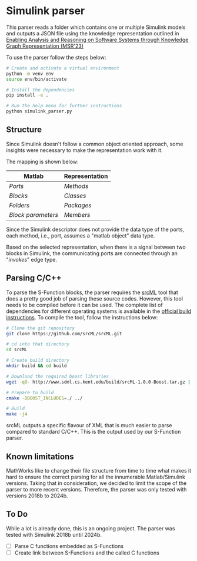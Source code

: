 # Simulink parser

This parser reads a folder which contains one or multiple Simulink models and outputs a JSON file using the knowledge representation outlined in [Enabling Analysis and Reasoning on Software Systems through Knowledge Graph Representation (MSR'23)](https://doi.org/10.1109/MSR59073.2023.00029)

To use the parser follow the steps below:

```bash
# Create and activate a virtual environment
python -m venv env
source env/bin/activate

# Install the dependencies
pip install -e .

# Run the help menu for further instructions
python simulink_parser.py
```

## Structure

Since Simulink doesn't follow a common object oriented approach, some insights were necessary to make the representation work with it.

The mapping is shown below:

| Matlab              | Representation  |
| ------------------- | --------------- |
| *Ports*             | *Methods*       |
| *Blocks*            | *Classes*       |
| *Folders*           | *Packages*      |
| *Block parameters*  | *Members*       |

Since the Simulink descriptor does not provide the data type of the ports, each method, i.e., port, 
assumes a "matlab object" data type.

Based on the selected representation, when there is a signal between two blocks in Simulink, the communicating ports are connected through an "*invokes*" edge type.

## Parsing C/C++ 

To parse the S-Function blocks, the parser requires the [srcML](https://www.srcml.org/) tool that does a pretty good job of parsing these source codes.
However, this tool needs to be compiled before it can be used. 
The complete list of dependencies for different operating systems is available in the [official build instructions](https://github.com/lihebi/srcml/blob/master/BUILD.md).
To compile the tool, follow the instructions below:

```bash
# Clone the git repository 
git clone https://github.com/srcML/srcML.git

# cd into that directory
cd srcML

# Create build directory
mkdir build && cd build

# Download the required boost libraries
wget -qO- http://www.sdml.cs.kent.edu/build/srcML-1.0.0-Boost.tar.gz | gunzip | tar xvf -

# Prepare to build
cmake -DBOOST_INCLUDES=./ ../

# Build
make -j4
```

srcML outputs a specific flavour of XML that is much easier to parse compared to standard C/C++. 
This is the output used by our S-Function parser.

## Known limitations

MathWorks like to change their file structure from time to time what makes it hard to ensure the correct parsing for all the innumerable Matlab/Simulink versions.
Taking that in consideration, we decided to limit the scope of the parser to more recent versions.
Therefore, the parser was only tested with versions 2018b to 2024b.

## To Do

While a lot is already done, this is an ongoing project.
The parser was tested with Simulink 2018b until 2024b.

- [ ] Parse C functions embedded as S-Functions
- [ ] Create link between S-Functions and the called C functions
